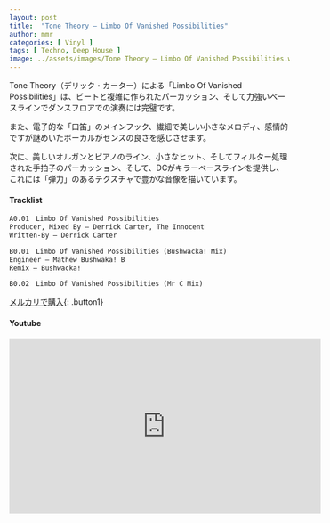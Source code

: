 ```yaml
---
layout: post
title:  "Tone Theory – Limbo Of Vanished Possibilities"
author: mmr
categories: [ Vinyl ]
tags: [ Techno, Deep House ]
image: ../assets/images/Tone Theory – Limbo Of Vanished Possibilities.webp
---
```


Tone Theory（デリック・カーター）による「Limbo Of Vanished Possibilities」は、ビートと複雑に作られたパーカッション、そして力強いベースラインでダンスフロアでの演奏には完璧です。

また、電子的な「口笛」のメインフック、繊細で美しい小さなメロディ、感情的ですが謎めいたボーカルがセンスの良さを感じさせます。

次に、美しいオルガンとピアノのライン、小さなヒット、そしてフィルター処理された手拍子のパーカッション、そして、DCがキラーベースラインを提供し、これには「弾力」のあるテクスチャで豊かな音像を描いています。


#### Tracklist
```md
A0.01　Limbo Of Vanished Possibilities
Producer, Mixed By – Derrick Carter, The Innocent
Written-By – Derrick Carter

B0.01　Limbo Of Vanished Possibilities (Bushwacka! Mix)
Engineer – Mathew Bushwaka! B
Remix – Bushwacka!

B0.02　Limbo Of Vanished Possibilities (Mr C Mix)
```

[メルカリで購入](https://jp.mercari.com/item/m14966528973?afid=6142608987){: .button1}

#### Youtube
<iframe width="560" height="315" src="https://www.youtube.com/embed/q5Et2Zy4-Eo?si=9dFDNsaRRvPkOhnf" title="YouTube video player" frameborder="0" allow="accelerometer; autoplay; clipboard-write; encrypted-media; gyroscope; picture-in-picture; web-share" referrerpolicy="strict-origin-when-cross-origin" allowfullscreen></iframe>